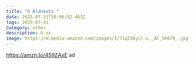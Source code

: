 ```yaml
---
title: "3 Blankets "
date: 2025-07-31T10:06:52.463Z
tags: 2025-07-31
Category: other
description: 6.xx
image: https://m.media-amazon.com/images/I/71qI9CyLl-L._AC_SX679_.jpg
---
```

https://amzn.to/459ZAxE  ad